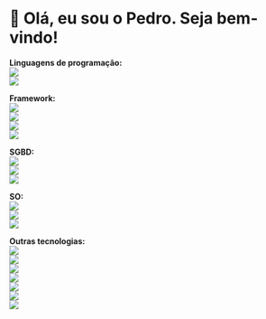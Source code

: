 # 👋 Olá, eu sou o Pedro. Seja bem-vindo!

<b>Linguagens de programação: </b><br>
<img src="https://img.shields.io/badge/Python-FFD43B?style=for-the-badge&logo=python&logoColor=darkgreen" />  
<img src="https://img.shields.io/badge/PHP-777BB4?style=for-the-badge&logo=php&logoColor=white" />

<b>Framework:</b><br>
<img src="https://img.shields.io/badge/Laravel-FF4500?style=for-the-badge&logo=laravel&logoColor=white" />  
<img src="https://img.shields.io/badge/symfony-4B0082.svg?style=for-the-badge&logo=symfony&logoColor=white">  
<img src="https://img.shields.io/badge/Flask-000000?style=for-the-badge&logo=flask&logoColor=white" />  
<img src="https://img.shields.io/badge/Streamlit-FF4B4B?style=for-the-badge&logo=Streamlit&logoColor=white" />

<b>SGBD:</b><br>
<img src="https://img.shields.io/badge/MySQL-363636?style=for-the-badge&logo=mysql&logoColor=white" />  
<img src="https://img.shields.io/badge/MongoDB-3CB371?style=for-the-badge&logo=MongoDB&logoColor=white" />  
<img src="https://img.shields.io/badge/InfluxDB-22ADF6?style=for-the-badge&logo=InfluxDB&logoColor=white" />

<b>SO:</b><br>
<img src="https://img.shields.io/badge/Linux_Mint-87CF3E?style=for-the-badge&logo=linux-mint&logoColor=white" />  
<img src="https://img.shields.io/badge/Kali_Linux-557C94?style=for-the-badge&logo=kali-linux&logoColor=white" />  
<img src="https://img.shields.io/badge/Windows-0078D6?style=for-the-badge&logo=windows&logoColor=white" />

<b>Outras tecnologias:</b><br>
<img src="https://img.shields.io/badge/Grafana-F2F4F9?style=for-the-badge&logo=grafana&logoColor=orange&labelColor=F2F4F9" />  
<img src="https://img.shields.io/badge/Postman-FF6C37?style=for-the-badge&logo=Postman&logoColor=white"/>  
<img src="https://img.shields.io/badge/fastapi-109989?style=for-the-badge&logo=FASTAPI&logoColor=white"/>  
<img src="https://img.shields.io/badge/GitHub-100000?style=for-the-badge&logo=github&logoColor=white" />  
<img src="https://img.shields.io/badge/Heroku-430098?style=for-the-badge&logo=heroku&logoColor=white" />  
<img src="https://img.shields.io/badge/HTML5-E34F26?style=for-the-badge&logo=html5&logoColor=white" />  
<img src="https://img.shields.io/badge/CSS3-1572B6?style=for-the-badge&logo=css3&logoColor=white" />

